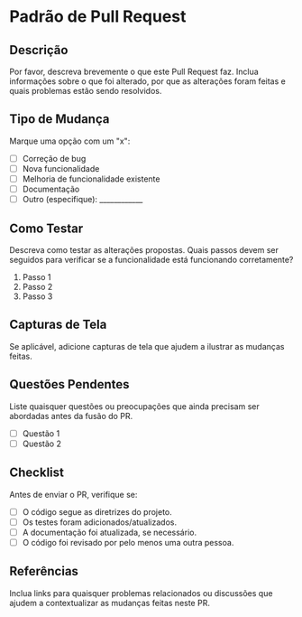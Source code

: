 # Padrão de Pull Request

## Descrição
Por favor, descreva brevemente o que este Pull Request faz. Inclua informações sobre o que foi alterado, por que as alterações foram feitas e quais problemas estão sendo resolvidos.

## Tipo de Mudança
Marque uma opção com um "x":

- [ ] Correção de bug
- [ ] Nova funcionalidade
- [ ] Melhoria de funcionalidade existente
- [ ] Documentação
- [ ] Outro (especifique): ____________

## Como Testar
Descreva como testar as alterações propostas. Quais passos devem ser seguidos para verificar se a funcionalidade está funcionando corretamente?

1. Passo 1
2. Passo 2
3. Passo 3

## Capturas de Tela
Se aplicável, adicione capturas de tela que ajudem a ilustrar as mudanças feitas.

## Questões Pendentes
Liste quaisquer questões ou preocupações que ainda precisam ser abordadas antes da fusão do PR.

- [ ] Questão 1
- [ ] Questão 2

## Checklist
Antes de enviar o PR, verifique se:

- [ ] O código segue as diretrizes do projeto.
- [ ] Os testes foram adicionados/atualizados.
- [ ] A documentação foi atualizada, se necessário.
- [ ] O código foi revisado por pelo menos uma outra pessoa.

## Referências
Inclua links para quaisquer problemas relacionados ou discussões que ajudem a contextualizar as mudanças feitas neste PR.